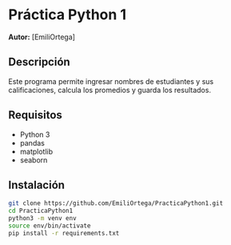 # Práctica Python 1

**Autor:** [EmiliOrtega]

## Descripción
Este programa permite ingresar nombres de estudiantes y sus calificaciones, calcula los promedios y guarda los resultados.

## Requisitos
- Python 3
- pandas
- matplotlib
- seaborn

## Instalación

```bash
git clone https://github.com/EmiliOrtega/PracticaPython1.git
cd PracticaPython1
python3 -m venv env
source env/bin/activate
pip install -r requirements.txt

